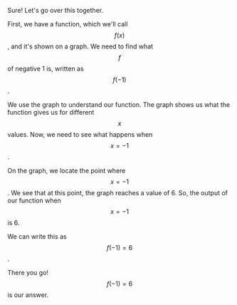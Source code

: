 Sure! Let's go over this together.

First, we have a function, which we'll call $$f(x)$$, and it's shown on a graph. We need to find what $$f$$ of negative 1 is, written as $$f(-1)$$.

We use the graph to understand our function. The graph shows us what the function gives us for different $$x$$ values. Now, we need to see what happens when $$x = -1$$.

On the graph, we locate the point where $$x = -1$$. We see that at this point, the graph reaches a value of 6. So, the output of our function when $$x = -1$$ is 6.

We can write this as $$f(-1) = 6$$.

There you go! $$f(-1) = 6$$ is our answer.